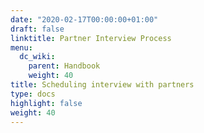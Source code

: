 ```yaml
---
date: "2020-02-17T00:00:00+01:00"
draft: false
linktitle: Partner Interview Process
menu:
  dc_wiki:
    parent: Handbook
    weight: 40
title: Scheduling interview with partners
type: docs
highlight: false
weight: 40
---
```

